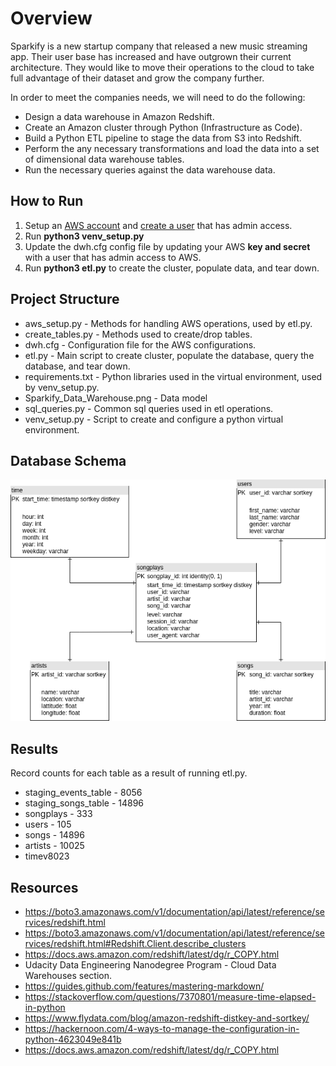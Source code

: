 # Overview

Sparkify is a new startup company that released a new music streaming app. Their user base has increased and have outgrown their current architecture. They would like to move their operations to the cloud to take full advantage of their dataset and grow the company further.

In order to meet the companies needs, we will need to do the following:
* Design a data warehouse in Amazon Redshift. 
* Create an Amazon cluster through Python (Infrastructure as Code).
* Build a Python ETL pipeline to stage the data from S3 into Redshift.
* Perform the any necessary transformations and load the data into a set of dimensional data warehouse tables.
* Run the necessary queries against the data warehouse data.


## How to Run
1. Setup an [AWS account](https://aws.amazon.com/premiumsupport/knowledge-center/create-and-activate-aws-account/) and [create a user](https://docs.aws.amazon.com/IAM/latest/UserGuide/getting-started_create-admin-group.html) that has admin access.
2. Run **python3 venv_setup.py**
3. Update the dwh.cfg config file by updating your AWS **key and secret** with a user that has admin access to AWS.
4. Run **python3 etl.py** to create the cluster, populate data, and tear down.

## Project Structure
* aws_setup.py - Methods for handling AWS operations, used by etl.py.
* create_tables.py - Methods used to create/drop tables.
* dwh.cfg - Configuration file for the AWS configurations.
* etl.py - Main script to create cluster, populate the database, query the database, and tear down. 
* requirements.txt - Python libraries used in the virtual environment, used by venv_setup.py.
* Sparkify_Data_Warehouse.png - Data model
* sql_queries.py - Common sql queries used in etl operations.
* venv_setup.py - Script to create and configure a python virtual environment.

## Database Schema
![Database Schema](Sparkify_Data_Warehouse.png)

## Results
Record counts for each table as a result of running etl.py.
* staging_events_table - 8056
* staging_songs_table - 14896
* songplays - 333
* users - 105
* songs - 14896
* artists - 10025
* timev8023


## Resources
* https://boto3.amazonaws.com/v1/documentation/api/latest/reference/services/redshift.html
* https://boto3.amazonaws.com/v1/documentation/api/latest/reference/services/redshift.html#Redshift.Client.describe_clusters
* https://docs.aws.amazon.com/redshift/latest/dg/r_COPY.html
* Udacity Data Engineering Nanodegree Program - Cloud Data Warehouses section.
* https://guides.github.com/features/mastering-markdown/
* https://stackoverflow.com/questions/7370801/measure-time-elapsed-in-python
* https://www.flydata.com/blog/amazon-redshift-distkey-and-sortkey/
* https://hackernoon.com/4-ways-to-manage-the-configuration-in-python-4623049e841b
* https://docs.aws.amazon.com/redshift/latest/dg/r_COPY.html


